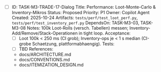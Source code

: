 - [ ] ID: TASK-M3-TRADE-17-Dialog
  Title: Performance: Loot-Monte-Carlo & Inventory-Mikros
  Status: Proposed
  Priority: P1
  Owner: Copilot Agent
  Created: 2025-10-24
  Artifacts: `tests/perf/test_loot_perf.py`, `tests/perf/test_inventory_perf.py`
  DependsOn: TASK-M3-03, TASK-M3-08
  Notes:
  100k Loot-Rolls (versch. Tabellen) messen; Inventory-Add/Remove/Stack-Operationen in tight loop.
  Acceptance:
  - [ ] Loot 100k < 250 ms (CI grob); Inventory-ops je < 1 s median (CI-grobe Schaetzung, plattformabhaengig).
  Tests:
  - [ ] TBD
  References:
  - docs/ARCHITECTURE.md
  - docs/CONVENTIONS.md
  - docs/ITEMIZATION_DESIGN.md
